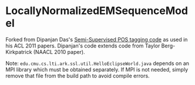 LocallyNormalizedEMSequenceModel
================================

Forked from Dipanjan Das's [Semi-Supervised POS tagging code](https://code.google.com/p/semi-supervised-pos-tagging/)
as used in his ACL 2011 papers. Dipanjan's code extends code from Taylor Berg-Kirkpatrick (NAACL 2010 paper).

Note: `edu.cmu.cs.lti.ark.ssl.util.HelloEclipseWorld.java` depends on an MPI library which must be obtained separately. 
If MPI is not needed, simply remove that file from the build path to avoid compile errors.
